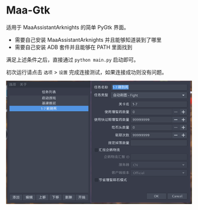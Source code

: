 # Maa-Gtk

适用于 MaaAssistantArknights 的简单 PyGtk 界面。

- 需要自己安装 MaaAssistantArknights 并且能够知道装到了哪里
- 需要自己安装 ADB 套件并且能够在 PATH 里面找到

满足上述条件之后，直接通过 `python main.py` 启动即可。

初次运行请点击 `选项` > `设置` 完成连接测试，如果连接成功则没有问题。

![preview](./figures/preview-1.png)
